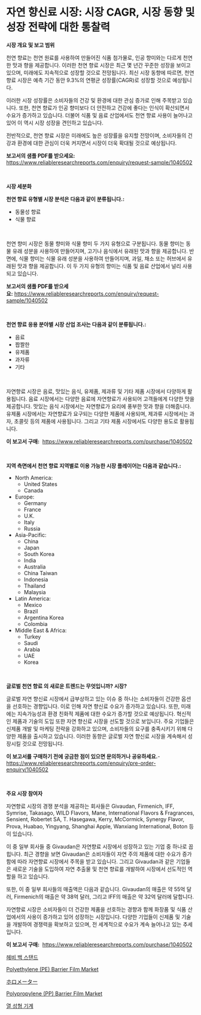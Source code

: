 <p><h1>자연 향신료 시장: 시장 CAGR, 시장 동향 및 성장 전략에 대한 통찰력</h1></p><p><strong>시장 개요 및 보고 범위</strong></p>
<p><p>천연 향료는 천연 원료를 사용하여 만들어진 식품 첨가물로, 인공 향미와는 다르게 천연한 맛과 향을 제공합니다. 이러한 천연 향료 시장은 최근 몇 년간 꾸준한 성장을 보이고 있으며, 미래에도 지속적으로 성장할 것으로 전망됩니다. 최신 시장 동향에 따르면, 천연 향료 시장은 예측 기간 동안 9.3%의 연평균 성장률(CAGR)로 성장할 것으로 예상됩니다.</p><p>이러한 시장 성장률은 소비자들의 건강 및 환경에 대한 관심 증가로 인해 주목받고 있습니다. 또한, 천연 향료가 인공 향미보다 더 안전하고 건강에 좋다는 인식이 확산되면서 수요가 증가하고 있습니다. 더불어 식품 및 음료 산업에서도 천연 향료 사용이 늘어나고 있어 이 역시 시장 성장을 견인하고 있습니다.</p><p>전반적으로, 천연 향료 시장은 미래에도 높은 성장률을 유지할 전망이며, 소비자들의 건강과 환경에 대한 관심이 더욱 커지면서 시장이 더욱 확대될 것으로 예상됩니다.</p></p>
<p><strong>보고서의 샘플 PDF를 받으세요:</strong> <a href="https://www.reliableresearchreports.com/enquiry/request-sample/1040502">https://www.reliableresearchreports.com/enquiry/request-sample/1040502</a></p>
<p>&nbsp;</p>
<p><strong>시장 세분화</strong></p>
<p><strong>천연 향료 유형별 시장 분석은 다음과 같이 분류됩니다.:</strong></p>
<p><ul><li>동물성 향료</li><li>식물 향료</li></ul></p>
<p>&nbsp;</p>
<p><p>천연 향미 시장은 동물 향미와 식물 향미 두 가지 유형으로 구분됩니다. 동물 향미는 동물 유래 성분을 사용하여 만들어지며, 고기나 음식에서 유래된 맛과 향을 제공합니다. 반면에, 식물 향미는 식물 유래 성분을 사용하여 만들어지며, 과일, 채소 또는 허브에서 유래된 맛과 향을 제공합니다. 이 두 가지 유형의 향미는 식품 및 음료 산업에서 널리 사용되고 있습니다.</p></p>
<p><strong>보고서의 샘플 PDF를 받으세요:</strong>&nbsp;<a href="https://www.reliableresearchreports.com/enquiry/request-sample/1040502">https://www.reliableresearchreports.com/enquiry/request-sample/1040502</a></p>
<p>&nbsp;</p>
<p><strong> 천연 향료 응용 분야별 시장 산업 조사는 다음과 같이 분류됩니다.:</strong></p>
<p><ul><li>음료</li><li>짭짤한</li><li>유제품</li><li>과자류</li><li>기타</li></ul></p>
<p>&nbsp;</p>
<p><p>자연향료 시장은 음료, 맛있는 음식, 유제품, 제과류 및 기타 제품 시장에서 다양하게 활용됩니다. 음료 시장에서는 다양한 음료에 자연향료가 사용되어 고객들에게 다양한 맛을 제공합니다. 맛있는 음식 시장에서는 자연향료가 요리에 풍부한 맛과 향을 더해줍니다. 유제품 시장에서는 자연향료가 요구되는 다양한 제품에 사용되며, 제과류 시장에서는 과자, 초콜릿 등의 제품에 사용됩니다. 그리고 기타 제품 시장에서도 다양한 용도로 활용됩니다.</p></p>
<p><strong>이 보고서 구매:</strong>&nbsp; <a href="https://www.reliableresearchreports.com/purchase/1040502">https://www.reliableresearchreports.com/purchase/1040502</a></p>
<p>&nbsp;</p>
<p><strong>지역 측면에서 천연 향료 지역별로 이용 가능한 시장 플레이어는 다음과 같습니다.:</strong></p>
<p><ul>
    <li>
        North America:
        <ul>
            <li>United States</li>
            <li>Canada</li>
        </ul>
    </li>
    <li>
        Europe:
        <ul>
            <li>Germany</li>
            <li>France</li>
            <li>U.K.</li>
            <li>Italy</li>
            <li>Russia</li>
        </ul>
    </li>
    <li>
        Asia-Pacific:
        <ul>
            <li>China</li>
            <li>Japan</li>
            <li>South Korea</li>
            <li>India</li>
            <li>Australia</li>
            <li>China Taiwan</li>
            <li>Indonesia</li>
            <li>Thailand</li>
            <li>Malaysia</li>
        </ul>
    </li>
    <li>
        Latin America:
        <ul>
            <li>Mexico</li>
            <li>Brazil</li>
            <li>Argentina Korea</li>
            <li>Colombia</li>
        </ul>
    </li>
    <li>
        Middle East & Africa:
        <ul>
            <li>Turkey</li>
            <li>Saudi</li>
            <li>Arabia</li>
            <li>UAE</li>
            <li>Korea</li>
        </ul>
    </li>
    </ul></p>
<p>&nbsp;</p>
<p><strong>글로벌 천연 향료 의 새로운 트렌드는 무엇입니까? 시장?</strong></p>
<p><p>글로벌 자연 향신료 시장에서 급부상하고 있는 이슈 중 하나는 소비자들이 건강한 옵션을 선호하는 경향입니다. 이로 인해 자연 향신료 수요가 증가하고 있습니다. 또한, 미래에는 지속가능성과 환경 친화적 제품에 대한 수요가 증가할 것으로 예상됩니다. 혁신적인 제품과 기술의 도입 또한 자연 향신료 시장을 선도할 것으로 보입니다. 주요 기업들은 신제품 개발 및 마케팅 전략을 강화하고 있으며, 소비자들의 요구를 충족시키기 위해 다양한 제품을 출시하고 있습니다. 이러한 동향은 글로벌 자연 향신료 시장을 계속해서 성장시킬 것으로 전망됩니다.</p></p>
<p><strong>이 보고서를 구매하기 전에 궁금한 점이 있으면 문의하거나 공유하세요.</strong>- <a href="https://www.reliableresearchreports.com/enquiry/pre-order-enquiry/1040502">https://www.reliableresearchreports.com/enquiry/pre-order-enquiry/1040502</a></p>
<p>&nbsp;</p>
<p><strong>주요 시장 참여자</strong></p>
<p><p>자연향료 시장의 경쟁 분석을 제공하는 회사들은 Givaudan, Firmenich, IFF, Symrise, Takasago, WILD Flavors, Mane, International Flavors & Fragrances, Sensient, Robertet SA, T. Hasegawa, Kerry, McCormick, Synergy Flavor, Prova, Huabao, Yingyang, Shanghai Apple, Wanxiang International, Boton 등이 있습니다.</p><p>이 중 일부 회사들 중 Givaudan은 자연향료 시장에서 성장하고 있는 기업 중 하나로 꼽힙니다. 최근 경향을 보면 Givaudan은 소비자들이 자연 주의 제품에 대한 수요가 증가함에 따라 자연향료 시장에서 주목을 받고 있습니다. 그리고 Givaudan과 같은 기업들은 새로운 기술을 도입하여 자연 추출물 및 천연 향료를 개발하여 시장에서 선도적인 역할을 하고 있습니다.</p><p>또한, 이 중 일부 회사들의 매출액은 다음과 같습니다. Givaudan의 매출은 약 55억 달러, Firmenich의 매출은 약 38억 달러, 그리고 IFF의 매출은 약 32억 달러에 달합니다.</p><p>자연향료 시장은 소비자들이 더 건강한 제품을 선호하는 경향과 함께 화장품 및 식품 산업에서의 사용이 증가하고 있어 성장하는 시장입니다. 다양한 기업들이 신제품 및 기술을 개발하여 경쟁력을 확보하고 있으며, 전 세계적으로 수요가 계속 늘어나고 있는 추세입니다.</p></p>
<p><strong>이 보고서 구매:</strong>&nbsp;&nbsp;<a href="https://www.reliableresearchreports.com/purchase/1040502">https://www.reliableresearchreports.com/purchase/1040502</a></p>
<p><p><a href="https://github.com/vs2869dizt0/Market-Research-Report-List-1/blob/main/8237234125.md">헤비 백 스탠드</a></p><p><a href="https://github.com/RichRobinson5/Market-Research-Report-List-4/blob/main/polyethylene-pe-barrier-film-market.md">Polyethylene (PE) Barrier Film Market</a></p><p><a href="https://github.com/oqoeusbvpadwjs08/Market-Research-Report-List-1/blob/main/7464936470.md">ホロメーター</a></p><p><a href="https://github.com/gdfhhhj/Market-Research-Report-List-3/blob/main/polypropylene-pp-barrier-film-market.md">Polypropylene (PP) Barrier Film Market</a></p><p><a href="https://github.com/sougarounis/Market-Research-Report-List-3/blob/main/1464807124.md">열 성형 기계</a></p></p>
